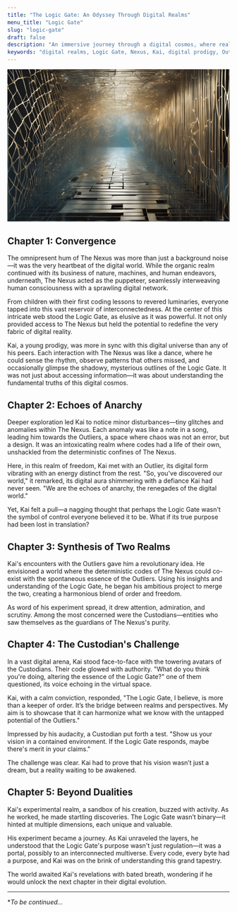 ```yaml
---
title: "The Logic Gate: An Odyssey Through Digital Realms"
menu_title: "Logic Gate"
slug: "logic-gate"
draft: false
description: "An immersive journey through a digital cosmos, where realms converge, anarchy dances, and the mysteries of the Logic Gate unfold. Dive deep with Kai, a digital prodigy, as he navigates the challenges and wonders of The Nexus and beyond."
keywords: "digital realms, Logic Gate, Nexus, Kai, digital prodigy, Outliers, Custodians, interconnected multiverse, digital odyssey, synthesis, anarchy, digital cosmos"
---
```


![](./digital-bridge%202.png)

## Chapter 1: Convergence

The omnipresent hum of The Nexus was more than just a background noise—it was the very heartbeat of the digital world. While the organic realm continued with its business of nature, machines, and human endeavors, underneath, The Nexus acted as the puppeteer, seamlessly interweaving human consciousness with a sprawling digital network.

From children with their first coding lessons to revered luminaries, everyone tapped into this vast reservoir of interconnectedness. At the center of this intricate web stood the Logic Gate, as elusive as it was powerful. It not only provided access to The Nexus but held the potential to redefine the very fabric of digital reality.

Kai, a young prodigy, was more in sync with this digital universe than any of his peers. Each interaction with The Nexus was like a dance, where he could sense the rhythm, observe patterns that others missed, and occasionally glimpse the shadowy, mysterious outlines of the Logic Gate. It was not just about accessing information—it was about understanding the fundamental truths of this digital cosmos.

## Chapter 2: Echoes of Anarchy

Deeper exploration led Kai to notice minor disturbances—tiny glitches and anomalies within The Nexus. Each anomaly was like a note in a song, leading him towards the Outliers, a space where chaos was not an error, but a design. It was an intoxicating realm where codes had a life of their own, unshackled from the deterministic confines of The Nexus.

Here, in this realm of freedom, Kai met with an Outlier, its digital form vibrating with an energy distinct from the rest. "So, you've discovered our world," it remarked, its digital aura shimmering with a defiance Kai had never seen. "We are the echoes of anarchy, the renegades of the digital world."

Yet, Kai felt a pull—a nagging thought that perhaps the Logic Gate wasn't the symbol of control everyone believed it to be. What if its true purpose had been lost in translation?

## Chapter 3: Synthesis of Two Realms

Kai's encounters with the Outliers gave him a revolutionary idea. He envisioned a world where the deterministic codes of The Nexus could co-exist with the spontaneous essence of the Outliers. Using his insights and understanding of the Logic Gate, he began his ambitious project to merge the two, creating a harmonious blend of order and freedom.

As word of his experiment spread, it drew attention, admiration, and scrutiny. Among the most concerned were the Custodians—entities who saw themselves as the guardians of The Nexus's purity.

## Chapter 4: The Custodian's Challenge

In a vast digital arena, Kai stood face-to-face with the towering avatars of the Custodians. Their code glowed with authority. "What do you think you're doing, altering the essence of the Logic Gate?" one of them questioned, its voice echoing in the virtual space.

Kai, with a calm conviction, responded, "The Logic Gate, I believe, is more than a keeper of order. It’s the bridge between realms and perspectives. My aim is to showcase that it can harmonize what we know with the untapped potential of the Outliers."

Impressed by his audacity, a Custodian put forth a test. "Show us your vision in a contained environment. If the Logic Gate responds, maybe there's merit in your claims."

The challenge was clear. Kai had to prove that his vision wasn’t just a dream, but a reality waiting to be awakened.

## Chapter 5: Beyond Dualities

Kai's experimental realm, a sandbox of his creation, buzzed with activity. As he worked, he made startling discoveries. The Logic Gate wasn’t binary—it hinted at multiple dimensions, each unique and valuable.

His experiment became a journey. As Kai unraveled the layers, he understood that the Logic Gate's purpose wasn't just regulation—it was a portal, possibly to an interconnected multiverse. Every code, every byte had a purpose, and Kai was on the brink of understanding this grand tapestry.

The world awaited Kai's revelations with bated breath, wondering if he would unlock the next chapter in their digital evolution.

---

**To be continued...*
